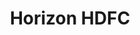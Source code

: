 ---
title: Horizon HDFC
navItems: 
    - name: Calendar
    - name: Documents
    - name: Contacts
    - name: Forms
      dropdown:
        - Event Space Signup

---